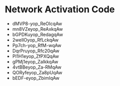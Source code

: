 # Network Activation Code
* dMVP8-yop_ReOIcqAw
* mn8VZeyop_ReAxkqAw
* bGPDKuyop_RedagqAw
* 2weIlOyop_RfLckqAw
* Pp7ch-yop_RfM-wqAw
* DqrPruyop_Rfc20qAw
* PI1H1eyop_ZfPXQqAw
* gPMj1eyop_ZaIkkqAw
* 4vtBBeyop_Za-RMqAw
* QORyfeyop_Za8pUqAw
* bEDF-eyop_ZbimIqAw